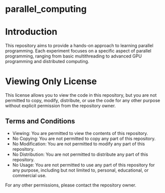 # parallel_computing

# Introduction
This repository aims to provide a hands-on approach to learning parallel programming. Each experiment focuses on a specific aspect of parallel programming, ranging from basic multithreading to advanced GPU programming and distributed computing.

# Viewing Only License
This license allows you to view the code in this repository, but you are not permitted to copy, modify, distribute, or use the code for any other purpose without explicit permission from the repository owner.

## Terms and Conditions
- Viewing: You are permitted to view the contents of this repository.
- No Copying: You are not permitted to copy any part of this repository.
- No Modification: You are not permitted to modify any part of this repository.
- No Distribution: You are not permitted to distribute any part of this repository.
- No Usage: You are not permitted to use any part of this repository for any purpose, including but not limited to, personal, educational, or commercial use.

For any other permissions, please contact the repository owner.
